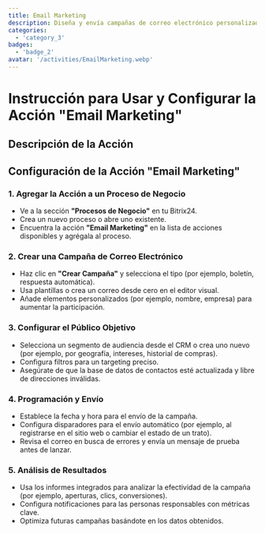 ```yaml
---
title: Email Marketing
description: Diseña y envía campañas de correo electrónico personalizadas para involucrar a tu audiencia.
categories: 
  - 'category_3'
badges: 
  - 'badge_2'
avatar: '/activities/EmailMarketing.webp'
---
```

# Instrucción para Usar y Configurar la Acción "Email Marketing"

## Descripción de la Acción

## **Configuración de la Acción "Email Marketing"**

### 1. Agregar la Acción a un Proceso de Negocio
- Ve a la sección **"Procesos de Negocio"** en tu Bitrix24.
- Crea un nuevo proceso o abre uno existente.
- Encuentra la acción **"Email Marketing"** en la lista de acciones disponibles y agrégala al proceso.

### 2. Crear una Campaña de Correo Electrónico
- Haz clic en **"Crear Campaña"** y selecciona el tipo (por ejemplo, boletín, respuesta automática).
- Usa plantillas o crea un correo desde cero en el editor visual.
- Añade elementos personalizados (por ejemplo, nombre, empresa) para aumentar la participación.

### 3. Configurar el Público Objetivo
- Selecciona un segmento de audiencia desde el CRM o crea uno nuevo (por ejemplo, por geografía, intereses, historial de compras).
- Configura filtros para un targeting preciso.
- Asegúrate de que la base de datos de contactos esté actualizada y libre de direcciones inválidas.

### 4. Programación y Envío
- Establece la fecha y hora para el envío de la campaña.
- Configura disparadores para el envío automático (por ejemplo, al registrarse en el sitio web o cambiar el estado de un trato).
- Revisa el correo en busca de errores y envía un mensaje de prueba antes de lanzar.

### 5. Análisis de Resultados
- Usa los informes integrados para analizar la efectividad de la campaña (por ejemplo, aperturas, clics, conversiones).
- Configura notificaciones para las personas responsables con métricas clave.
- Optimiza futuras campañas basándote en los datos obtenidos.